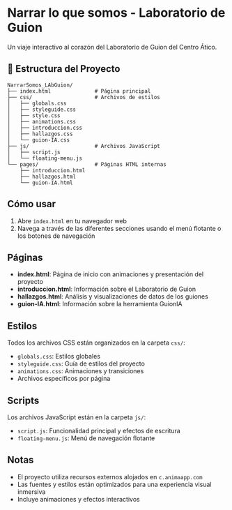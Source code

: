 # Narrar lo que somos - Laboratorio de Guion

Un viaje interactivo al corazón del Laboratorio de Guion del Centro Ático.

## 📁 Estructura del Proyecto

```
NarrarSomos_LAbGuion/
├── index.html              # Página principal
├── css/                    # Archivos de estilos
│   ├── globals.css
│   ├── styleguide.css
│   ├── style.css
│   ├── animations.css
│   ├── introduccion.css
│   ├── hallazgos.css
│   └── guion-IA.css
├── js/                     # Archivos JavaScript
│   ├── script.js
│   └── floating-menu.js
└── pages/                  # Páginas HTML internas
    ├── introduccion.html
    ├── hallazgos.html
    └── guion-IA.html
```

## Cómo usar

1. Abre `index.html` en tu navegador web
2. Navega a través de las diferentes secciones usando el menú flotante o los botones de navegación

## Páginas

- **index.html**: Página de inicio con animaciones y presentación del proyecto
- **introduccion.html**: Información sobre el Laboratorio de Guion
- **hallazgos.html**: Análisis y visualizaciones de datos de los guiones
- **guion-IA.html**: Información sobre la herramienta GuionIA

## Estilos

Todos los archivos CSS están organizados en la carpeta `css/`:
- `globals.css`: Estilos globales
- `styleguide.css`: Guía de estilos del proyecto
- `animations.css`: Animaciones y transiciones
- Archivos específicos por página

## Scripts

Los archivos JavaScript están en la carpeta `js/`:
- `script.js`: Funcionalidad principal y efectos de escritura
- `floating-menu.js`: Menú de navegación flotante

## Notas

- El proyecto utiliza recursos externos alojados en `c.animaapp.com`
- Las fuentes y estilos están optimizados para una experiencia visual inmersiva
- Incluye animaciones y efectos interactivos
